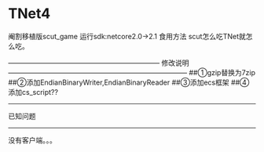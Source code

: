 # TNet4
阉割移植版scut_game
运行sdk:netcore2.0->2.1
食用方法
scut怎么吃TNet就怎么吃。

——————————————————————
修改说明
——————————————————————————
##①gzip替换为7zip
##②添加EndianBinaryWriter,EndianBinaryReader
##③添加ecs框架
##④添加cs_script??
________________________
已知问题
______________
没有客户端。。。
